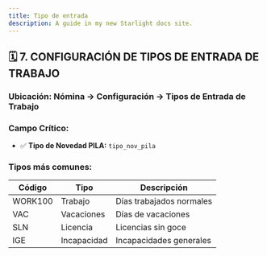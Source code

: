 ```yaml
---
title: Tipo de entrada
description: A guide in my new Starlight docs site.
---
```


## 🗓️ **7. CONFIGURACIÓN DE TIPOS DE ENTRADA DE TRABAJO**

### **Ubicación:** Nómina → Configuración → Tipos de Entrada de Trabajo

### **Campo Crítico:**
- ✅ **Tipo de Novedad PILA:** `tipo_nov_pila`

### **Tipos más comunes:**
| Código | Tipo | Descripción |
|--------|------|-------------|
| WORK100 | Trabajo | Días trabajados normales |
| VAC | Vacaciones | Días de vacaciones |
| SLN | Licencia | Licencias sin goce |
| IGE | Incapacidad | Incapacidades generales |